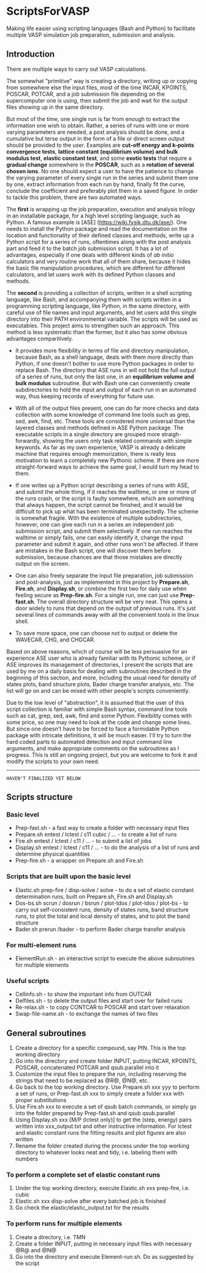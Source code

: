 ScriptsForVASP
==============
Making life easier using scripting languages (Bash and Python) to facilitate multiple VASP simulation job preparation, submission and analysis.

Introduction
--------------

There are multiple ways to carry out VASP calculations.

The somewhat "primitive" way is creating a directory, writing up or copying from somewhere else the input files, most of the time INCAR, KPOINTS, POSCAR, POTCAR, and a job submission file depending on the supercomputer one is using, then submit the job and wait for the output files showing up in the same directory. 

But most of the time, one single run is far from enough to extract the information one wish to obtain. Rather, a series of runs with one or more varying parameters are needed, a post analysis should be done, and a cumulative but terse output in the form of a file or direct screen output should be provided to the user. Examples are __cut-off energy and k-points convergence tests__, __lattice constant (equilibrium volume) and bulk modulus test__, __elastic constant test__, and some __exotic tests__ that require a __gradual change__ somewhere in the __POSCAR__, such as a __rotation of several chosen ions__. No one should expect a user to have the patience to change the varying parameter of every single run in the series and submit them one by one, extract information from each run by hand, finally fit the curve, conclude the coefficient and preferably plot them in a saved figure. In order to tackle this problem, there are two automated ways.

The __first__ is wrapping up the job preparation, execution and analysis trilogy in an installable package, for a high level scripting language, such as Python. A famous example is [ASE] (https://wiki.fysik.dtu.dk/ase/). One needs to install the Python package and read the documentation on the location and functionality of their defined classes and methods, write up a Python script for a series of runs, oftentimes along with the post analysis part and feed it to the batch job submission script. It has a lot of advantages, especially if one deals with different kinds of _ab initio_ calculators and very routine work that all of them share, because it hides the basic file manipulation procedures, which are different for different calculators, and let users work with its defined Python classes and methods.

The __second__ is providing a collection of scripts, written in a shell scripting language, like Bash, and accompanying them with scripts written in a programming scripting language, like Python, in the same directory, with careful use of file names and input arguments, and let users add this single directory into their PATH environmental variable. The scripts will be used as executables. This project aims to strengthen such an approach. This method is less systematic than the former, but it also has some obvious advantages comparitively.

* It provides more flexibility in terms of file and directory manipulation, because Bash, as a shell language, deals with them more directly than Python, if one doesn't bother to use more Python packages in order to replace Bash. The directory that ASE runs in will not hold the full output of a series of runs, but only the last one, in an __equilibrium volume and bulk modulus__ subroutine. But with Bash one can conveniently create subdirectories to hold the input and output of each run in an automated way, thus keeping records of everything for future use.

* With all of the output files present, one can do far more checks and data collection with some knowledge of command line tools such as grep, sed, awk, find, etc. These tools are considered more universal than the layered classes and methods defined in ASE Python package. The executable scripts in a single directory are grouped more straigh-forwardly, showing the users only task related commands with simple keywords. As far as my own experience, VASP is already a delicate machine that requires enough memorization, there is really less motivation to learn a completely new Pythonic scheme. If there are more straight-forward ways to achieve the same goal, I would turn my head to them.

* If one writes up a Python script describing a series of runs with ASE, and submit the whole thing, if it reaches the walltime, or one or more of the runs crash, or the script is faulty somewhere, which are something that always happen, the script cannot be finished, and it would be difficult to pick up what has been terminated unexpectedly. The scheme is somewhat fragile. With the existence of multiple subdirectories, however, one can give each run in a series an independent job submission script, and submit them selectively. If one run reaches the walltime or simply fails, one can easily identify it, change the input parameter and submit it again, and other runs won't be affected. If there are mistakes in the Bash script, one will discover them before submission, because chances are that those mistakes are directly output on the screen.

* One can also freely separate the input file preparation, job submission and post-analysis, just as implemented in this project by __Prepare.sh__, __Fire.sh__, and __Display.sh__, or combine the first two for daily use when feeling secure as __Prep-fire.sh__. For a single run, one can just use __Prep-fast.sh__. The overall directory structure will be very neat. This opens a door widely to runs that depend on the output of previous runs. It's just several lines of commands away with all the convenient tools in the linux shell.

* To save more space, one can choose not to output or delete the WAVECAR, CHG, and CHGCAR.

Based on above reasons, which of course will be less persuasive for an experience ASE user who is already familiar with its Pythonic scheme, or if ASE improves its management of directories, I present the scripts that are used by me on a daily basis for dealing with subroutines described in the beginning of this section, and more, including the usual need for density of states plots, band structure plots, Bader charge transfer analysis, etc. The list will go on and can be mixed with other people's scripts conveniently.

Due to the low level of "abstraction", it is assumed that the user of this script collection is familiar with simple Bash syntax, command line tools such as cat, grep, sed, awk, find and some Python. Flexibility comes with some price, so one may need to look at the code and change some lines. But since one doesn't have to be forced to face a formidable Python package with intricate definitions, it will be much easier. I'll try to turn the hard coded parts to automated detection and input command line arguments, and make appropriate comments on the subroutines as I progress. This is still an ongoing project, but you are welcome to fork it and modify the scripts to your own need.

-------------------
    HAVEN'T FINALIZED YET BELOW

Scripts structure
---------------------

### Basic level

* Prep-fast.sh - a fast way to create a folder with necessary input files
* Prepare.sh entest / lctest / c11 cubic / ... - to create a list of runs
* Fire.sh entest / lctest / c11 / ... - to submit a list of jobs
* Display.sh entest / lctest / c11 / ... - to do the analysis of a list of runs and determine physical quantities
* Prep-fire.sh - a wrapper on Prepare.sh and Fire.sh

### Scripts that are built upon the basic level

* Elastic.sh prep-fire / disp-solve / solve - to do a set of elastic constant determination runs, built on Prepare.sh, Fire.sh and Display.sh
* Dos-bs.sh scrun / dosrun / bsrun / plot-tdos / plot-ldos / plot-bs - to carry out self-consistent runs, density of states runs, band structure runs, to plot the total and local density of states, and to plot the band structure
* Bader.sh prerun /bader - to perform Bader charge transfer analysis

### For multi-element runs

* ElementRun.sh - an interactive script to execute the above subroutines for multiple elements

### Useful scripts

* Cellinfo.sh - to show the important info from OUTCAR
* Delfiles.sh - to delete the output files and start over for failed runs
* Re-relax.sh - to copy CONTCAR to POSCAR and start over relaxation
* Swap-file-name.sh - to exchange the names of two files

General subroutines
---------------------

1. Create a directory for a specific compound, say PtN. This is the top working directory
2. Go into the directory and create folder INPUT, putting INCAR, KPOINTS, POSCAR, concatenated POTCAR and qsub.parallel into it
3. Customize the input files to prepare the run, including reserving the strings that need to be replaced as @R@, @N@, etc.
4. Go back to the top working directory. Use Prepare.sh xxx yyy to perform a set of runs, or Prep-fast.sh xxx to simply create a folder xxx with proper substitutions
5. Use Fire.sh xxx to execute a set of qsub batch commands, or simply go into the folder prepared by Prep-fast.sh and qsub qsub.parallel
6. Using Display.sh xxx [M/P (lctest only)] to get the (step, energy) pairs written into xxx_output.txt and other instructive information. For lctest and elastic constant runs the fitting results and plot figures are also written
7. Rename the folder created during the process under the top working directory to whatever looks neat and tidy, i.e. labeling them with numbers

### To perform a complete set of elastic constant runs

1. Under the top working directory, execute Elastic.sh xxx prep-fire, i.e. cubic
2. Elastic.sh xxx disp-solve after every batched job is finished
3. Go check the elastic/elastic_output.txt for the results

### To perform runs for multiple elements

1. Create a directory, i.e. TMN
2. Create a folder INPUT, putting in necessary input files with necessary @R@ and @N@
3. Go into the directory and execute Element-run.sh. Do as suggested by the script

